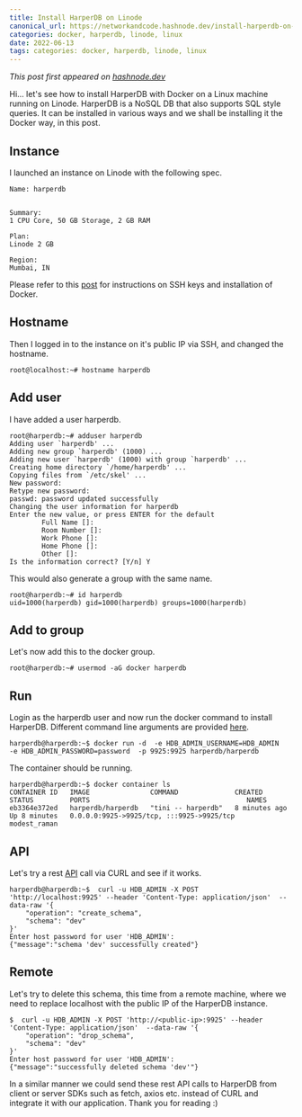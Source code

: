 ```yaml
---
title: Install HarperDB on Linode
canonical_url: https://networkandcode.hashnode.dev/install-harperdb-on-linode
categories: docker, harperdb, linode, linux
date: 2022-06-13
tags: categories: docker, harperdb, linode, linux
---
```


*This post first appeared on [hashnode.dev](https://networkandcode.hashnode.dev/install-harperdb-on-linode)*

Hi... let's see how to install HarperDB with Docker on a Linux machine running on Linode. HarperDB is a NoSQL DB that also supports SQL style queries. It can be installed in various ways and we shall be installing it the Docker way, in this post.

## Instance
I launched an instance on Linode with the following spec.

```
Name: harperdb


Summary:
1 CPU Core, 50 GB Storage, 2 GB RAM

Plan:
Linode 2 GB

Region:
Mumbai, IN
```

Please refer to this [post](https://networkandcode.hashnode.dev/install-appwrite-on-linode) for instructions on SSH keys and installation of Docker.

## Hostname
Then I logged in to the instance on it's public IP via SSH, and changed the hostname.
```
root@localhost:~# hostname harperdb
```

## Add user
I have added a user harperdb.
```
root@harperdb:~# adduser harperdb
Adding user `harperdb' ...
Adding new group `harperdb' (1000) ...
Adding new user `harperdb' (1000) with group `harperdb' ...
Creating home directory `/home/harperdb' ...
Copying files from `/etc/skel' ...
New password:
Retype new password:
passwd: password updated successfully
Changing the user information for harperdb
Enter the new value, or press ENTER for the default
        Full Name []:
        Room Number []:
        Work Phone []:
        Home Phone []:
        Other []:
Is the information correct? [Y/n] Y
```

This would also generate a group with the same name.
```
root@harperdb:~# id harperdb
uid=1000(harperdb) gid=1000(harperdb) groups=1000(harperdb)
```

## Add to group
Let's now add this to the docker group.
```
root@harperdb:~# usermod -aG docker harperdb
```

## Run
Login as the harperdb user and now run the docker command to install HarperDB. Different command line arguments are provided [here](https://hub.docker.com/r/harperdb/harperdb).
```
harperdb@harperdb:~$ docker run -d  -e HDB_ADMIN_USERNAME=HDB_ADMIN   -e HDB_ADMIN_PASSWORD=password  -p 9925:9925 harperdb/harperdb 
```
The container should be running.
```
harperdb@harperdb:~$ docker container ls
CONTAINER ID   IMAGE               COMMAND              CREATED         STATUS         PORTS                                       NAMES
eb3364e372ed   harperdb/harperdb   "tini -- harperdb"   8 minutes ago   Up 8 minutes   0.0.0.0:9925->9925/tcp, :::9925->9925/tcp   modest_raman
```

## API
Let's try a rest [API](https://api.harperdb.io/) call via CURL and see if it works.
```
harperdb@harperdb:~$  curl -u HDB_ADMIN -X POST 'http://localhost:9925' --header 'Content-Type: application/json'  --data-raw '{
    "operation": "create_schema",
    "schema": "dev"
}'
Enter host password for user 'HDB_ADMIN':
{"message":"schema 'dev' successfully created"}
```

## Remote
Let's try to delete  this schema, this time from a remote machine, where we need to replace localhost with the public IP of the HarperDB instance.
```
$  curl -u HDB_ADMIN -X POST 'http://<public-ip>:9925' --header 'Content-Type: application/json'  --data-raw '{
    "operation": "drop_schema",
    "schema": "dev"
}'
Enter host password for user 'HDB_ADMIN':
{"message":"successfully deleted schema 'dev'"}
```

In a similar manner we could send these rest API calls to HarperDB from client or server SDKs such as fetch, axios etc. instead of CURL and integrate it with our application. Thank you for reading :)